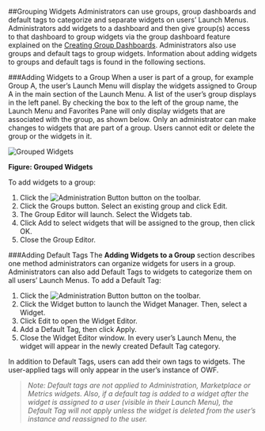 ##Grouping Widgets
Administrators can use groups, group dashboards and default tags to categorize and separate widgets on users’ Launch Menus. Administrators add widgets to a dashboard and then give group(s) access to that dashboard to group widgets via the group dashboard feature explained on the [Creating Group Dashboards](OWF-7-Administrator-Creating-Group-Dashboards). Administrators also use groups and default tags to group widgets. Information about adding widgets to groups and default tags is found in the following sections.

###Adding Widgets to a Group
When a user is part of a group, for example Group A, the user’s Launch Menu will display the widgets assigned to Group A in the main section of the Launch Menu. A list of the user’s group displays in the left panel. By checking the box to the left of the group name, the Launch Menu and Favorites Pane will only display widgets that are associated with the group, as shown below. Only an administrator can make changes to widgets that are part of a group. Users cannot edit or delete the group or the widgets in it. 

![Grouped Widgets](https://github.com/ozoneplatform/owf/wiki/OWFImages/OWF7/grouped_widgets.png)

**Figure: Grouped Widgets**

To add widgets to a group:

1.	Click the ![Administration Button](https://github.com/ozoneplatform/owf/wiki/OWFImages/OWF7/administration_button.png)  button on the toolbar.
2.	Click the Groups button. Select an existing group and click Edit.
3.	The Group Editor will launch. Select the Widgets tab.
4.	Click Add to select widgets that will be assigned to the group, then click OK.
5.	Close the Group Editor.

###Adding Default Tags
The **Adding Widgets to a Group** section describes one method administrators can organize widgets for users in a group. Administrators can also add Default Tags to widgets to categorize them on all users’ Launch Menus. 
To add a Default Tag:

1.	Click the ![Administration Button](https://github.com/ozoneplatform/owf/wiki/OWFImages/OWF7/administration_button.png) button on the toolbar.
2.	Click the Widget button to launch the Widget Manager. Then, select a Widget.
3.	Click Edit to open the Widget Editor.
4.	Add a Default Tag, then click Apply.
5.	Close the Widget Editor window. In every user’s Launch Menu, the widget will appear in the newly created Default Tag category. 

In addition to Default Tags, users can add their own tags to widgets. The user-applied tags will only appear in the user’s instance of OWF. 
> _Note: Default tags are not applied to Administration, Marketplace or Metrics widgets. Also, if a default tag is added to a widget after the widget is assigned to a user (visible in their Launch Menu), the Default Tag will not apply unless the widget is deleted from the user’s instance and reassigned to the user._  